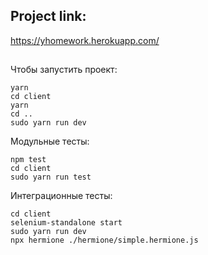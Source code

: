 
## Project link:
https://yhomework.herokuapp.com/
##
Чтобы запустить проект:
```
yarn
cd client
yarn
cd ..
sudo yarn run dev
```
Модульные тесты:
```
npm test
cd client
sudo yarn run test 
```
Интеграционные тесты:
```
cd client
selenium-standalone start
sudo yarn run dev
npx hermione ./hermione/simple.hermione.js
```